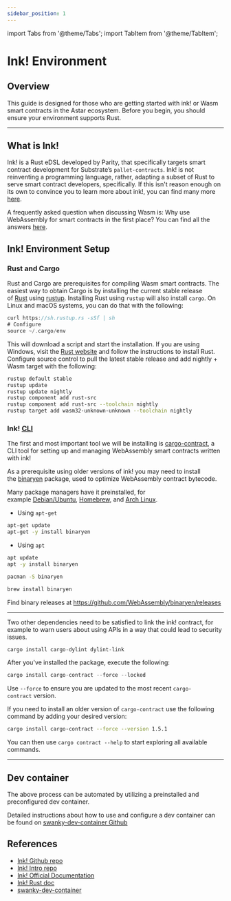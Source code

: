 ```yaml
---
sidebar_position: 1
---
```


import Tabs from '@theme/Tabs';
import TabItem from '@theme/TabItem';

# Ink! Environment

## Overview

This guide is designed for those who are getting started with ink! or Wasm smart contracts in the Astar ecosystem. Before you begin, you should ensure your environment supports Rust.

---

## What is Ink!

Ink! is a Rust eDSL developed by Parity, that specifically targets smart contract development for Substrate’s `pallet-contracts`. Ink! is not reinventing a programming language, rather, adapting a subset of Rust to serve smart contract developers, specifically. If this isn't reason enough on its own to convince you to learn more about ink!, you can find many more [here](https://use.ink/why-rust-for-smart-contracts).

A frequently asked question when discussing Wasm is: Why use WebAssembly for smart contracts in the first place? You can find all the answers [here](https://use.ink/why-webassembly-for-smart-contracts).

## Ink! Environment Setup

### Rust and Cargo

Rust and Cargo are prerequisites for compiling Wasm smart contracts. The easiest way to obtain Cargo is by installing the current stable release of [Rust](https://www.rust-lang.org/) using [rustup](https://rustup.rs/). Installing Rust using `rustup` will also install `cargo`. On Linux and macOS systems, you can do that with the following:

```rust
curl https://sh.rustup.rs -sSf | sh
# Configure
source ~/.cargo/env
```

This will download a script and start the installation. If you are using Windows, visit the [Rust website](https://www.rust-lang.org/tools/install) and follow the instructions to install Rust. Configure source control to pull the latest stable release and add nightly + Wasm target with the following:

```bash
rustup default stable
rustup update
rustup update nightly
rustup component add rust-src
rustup component add rust-src --toolchain nightly
rustup target add wasm32-unknown-unknown --toolchain nightly
```

### Ink! [CLI](https://use.ink/getting-started/setup#ink-cli)

The first and most important tool we will be installing is [cargo-contract](https://github.com/paritytech/cargo-contract), a CLI tool for setting up and managing WebAssembly smart contracts written with ink!

As a prerequisite using older versions of ink! you may need to install the [binaryen](https://github.com/WebAssembly/binaryen) package, used to optimize WebAssembly contract bytecode.

Many package managers have it preinstalled, for example [Debian/Ubuntu](https://tracker.debian.org/pkg/binaryen), [Homebrew](https://formulae.brew.sh/formula/binaryen), and [Arch Linux](https://archlinux.org/packages/community/x86_64/binaryen/). 

<Tabs>
<TabItem value="Debian/Ubuntu" label="Debian/Ubuntu" default>

- Using `apt-get`

```sh
apt-get update
apt-get -y install binaryen
```

- Using `apt`

```sh
apt update
apt -y install binaryen
```

</TabItem>

<TabItem value="Arch Linux" label="ArchLinux" default>

```sh
pacman -S binaryen
```

</TabItem>

<TabItem value="MacOS" label="MacOS" default>

```sh
brew install binaryen
```

</TabItem>

<TabItem value="Windows" label="Windows" default>

Find binary releases at https://github.com/WebAssembly/binaryen/releases

</TabItem>

</Tabs>

---

Two other dependencies need to be satisfied to link the ink! contract, for example to warn users about using APIs in a way that could lead to security issues.

```rust
cargo install cargo-dylint dylint-link
```

After you've installed the package, execute the following:

```rust
cargo install cargo-contract --force --locked
```

Use `--force` to ensure you are updated to the most recent `cargo-contract` version.

If you need to install an older version of `cargo-contract` use the following command by adding your desired version:
```bash
cargo install cargo-contract --force --version 1.5.1
```

You can then use `cargo contract --help` to start exploring all available commands.

---

## Dev container

The above process can be automated by utilizing a preinstalled and preconfigured dev container.

Detailed instructions about how to use and configure a dev container can be found on [swanky-dev-container Github](https://github.com/AstarNetwork/swanky-dev-container)

## References

- [Ink! Github repo](https://github.com/paritytech/ink)
- [Ink! Intro repo](https://paritytech.github.io/ink/)
- [Ink! Official Documentation](https://use.ink)
- [Ink! Rust doc](https://paritytech.github.io/ink/ink_lang/)
- [swanky-dev-container](https://github.com/AstarNetwork/swanky-dev-container)
